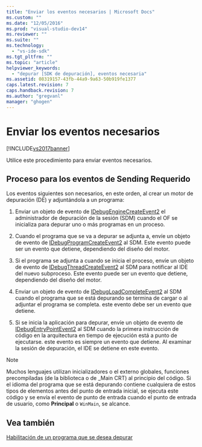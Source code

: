 ```yaml
---
title: "Enviar los eventos necesarios | Microsoft Docs"
ms.custom: ""
ms.date: "12/05/2016"
ms.prod: "visual-studio-dev14"
ms.reviewer: ""
ms.suite: ""
ms.technology: 
  - "vs-ide-sdk"
ms.tgt_pltfrm: ""
ms.topic: "article"
helpviewer_keywords: 
  - "depurar [SDK de depuración], eventos necesaria"
ms.assetid: 08319157-43fb-44a9-9a63-50b919fe1377
caps.latest.revision: 7
caps.handback.revision: 7
ms.author: "gregvanl"
manager: "ghogen"
---
```

# Enviar los eventos necesarios
[!INCLUDE[vs2017banner](../../code-quality/includes/vs2017banner.md)]

Utilice este procedimiento para enviar eventos necesarios.  
  
## Proceso para los eventos de Sending Requerido  
 Los eventos siguientes son necesarios, en este orden, al crear un motor de depuración \(DE\) y adjuntándola a un programa:  
  
1.  Enviar un objeto de evento de [IDebugEngineCreateEvent2](../../extensibility/debugger/reference/idebugenginecreateevent2.md) el administrador de depuración de la sesión \(SDM\) cuando el OF se inicializa para depurar uno o más programas en un proceso.  
  
2.  Cuando el programa que se va a depurar se adjunta a, envíe un objeto de evento de [IDebugProgramCreateEvent2](../../extensibility/debugger/reference/idebugprogramcreateevent2.md) al SDM.  Este evento puede ser un evento que detiene, dependiendo del diseño del motor.  
  
3.  Si el programa se adjunta a cuando se inicia el proceso, envíe un objeto de evento de [IDebugThreadCreateEvent2](../../extensibility/debugger/reference/idebugthreadcreateevent2.md) al SDM para notificar al IDE del nuevo subproceso.  Este evento puede ser un evento que detiene, dependiendo del diseño del motor.  
  
4.  Enviar un objeto de evento de [IDebugLoadCompleteEvent2](../../extensibility/debugger/reference/idebugloadcompleteevent2.md) al SDM cuando el programa que se está depurando se termina de cargar o al adjuntar el programa se completa.  este evento debe ser un evento que detiene.  
  
5.  Si se inicia la aplicación para depurar, envíe un objeto de evento de [IDebugEntryPointEvent2](../../extensibility/debugger/reference/idebugentrypointevent2.md) al SDM cuando la primera instrucción de código en la arquitectura en tiempo de ejecución está a punto de ejecutarse.  este evento es siempre un evento que detiene.  Al examinar la sesión de depuración, el IDE se detiene en este evento.  
  
> [!NOTE]
>  Muchos lenguajes utilizan inicializadores o el externo globales, funciones precompiladas \(de la biblioteca o de \_Main CRT\) al principio del código.  Si el idioma del programa que se está depurando contiene cualquiera de estos tipos de elementos antes del punto de entrada inicial, se ejecuta este código y se envía el evento de punto de entrada cuando el punto de entrada de usuario, como **Principal** o `WinMain`, se alcance.  
  
## Vea también  
 [Habilitación de un programa que se desea depurar](../../extensibility/debugger/enabling-a-program-to-be-debugged.md)